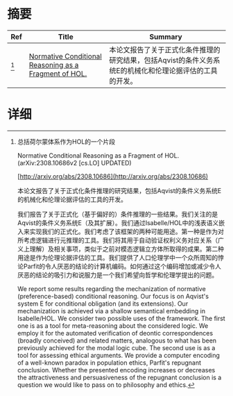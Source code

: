 # 摘要

| Ref | Title | Summary |
| --- | --- | --- |
| [^1] | [Normative Conditional Reasoning as a Fragment of HOL.](http://arxiv.org/abs/2308.10686) | 本论文报告了关于正式化条件推理的研究结果，包括Aqvist的条件义务系统E的机械化和伦理论据评估的工具的开发。 |

# 详细

[^1]: 总括荷尔蒙体系作为HOL的一个片段

    Normative Conditional Reasoning as a Fragment of HOL. (arXiv:2308.10686v2 [cs.LO] UPDATED)

    [http://arxiv.org/abs/2308.10686](http://arxiv.org/abs/2308.10686)

    本论文报告了关于正式化条件推理的研究结果，包括Aqvist的条件义务系统E的机械化和伦理论据评估的工具的开发。

    

    我们报告了关于正式化（基于偏好的）条件推理的一些结果。我们关注的是Aqvist的条件义务系统E（及其扩展）。我们通过Isabelle/HOL中的浅表语义嵌入来实现我们的正式化。我们考虑了该框架的两种可能用途。第一种是作为对所考虑逻辑进行元推理的工具。我们将其用于自动验证权利义务对应关系（广义上理解）及相关事项，类似于之前对模态逻辑立方体所取得的成果。第二种用途是作为伦理论据评估的工具。我们提供了人口伦理学中一个众所周知的悖论Parfit的令人厌恶的结论的计算机编码。如何通过这个编码增加或减少令人厌恶的结论的吸引力和说服力是一个我们希望向哲学和伦理学提出的问题。

    We report some results regarding the mechanization of normative (preference-based) conditional reasoning. Our focus is on Aqvist's system E for conditional obligation (and its extensions). Our mechanization is achieved via a shallow semantical embedding in Isabelle/HOL. We consider two possible uses of the framework. The first one is as a tool for meta-reasoning about the considered logic. We employ it for the automated verification of deontic correspondences (broadly conceived) and related matters, analogous to what has been previously achieved for the modal logic cube. The second use is as a tool for assessing ethical arguments. We provide a computer encoding of a well-known paradox in population ethics, Parfit's repugnant conclusion. Whether the presented encoding increases or decreases the attractiveness and persuasiveness of the repugnant conclusion is a question we would like to pass on to philosophy and ethics.
    

